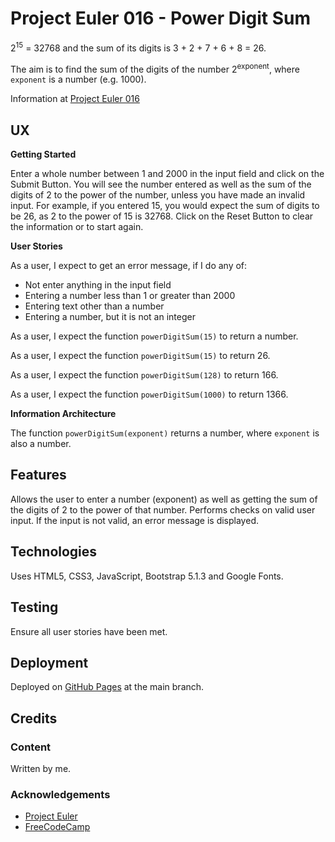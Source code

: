 # Project Euler 016 - Power Digit Sum

2<sup>15</sup> = 32768 and the sum of its digits is 3 + 2 + 7 + 6 + 8 = 26.

The aim is to find the sum of the digits of the number 2<sup>exponent</sup>, where `exponent` is a number (e.g. 1000).

Information at [Project Euler 016](https://projecteuler.net/problem=16)

## UX

**Getting Started**

Enter a whole number between 1 and 2000 in the input field and click on the Submit Button.  You will see the number entered as well as the sum of the digits of 2 to the power of the number, unless you have made an invalid input.  For example, if you entered 15, you would expect the sum of digits to be 26, as 2 to the power of 15 is 32768.  Click on the Reset Button to clear the information or to start again.

**User Stories**

As a user, I expect to get an error message, if I do any of:

- Not enter anything in the input field
- Entering a number less than 1 or greater than 2000
- Entering text other than a number
- Entering a number, but it is not an integer

As a user, I expect the function `powerDigitSum(15)` to return a number.

As a user, I expect the function `powerDigitSum(15)` to return 26.

As a user, I expect the function `powerDigitSum(128)` to return 166.

As a user, I expect the function `powerDigitSum(1000)` to return 1366.

**Information Architecture**

The function `powerDigitSum(exponent)` returns a number, where `exponent` is also a number.

## Features

Allows the user to enter a number (exponent) as well as getting the sum of the digits of 2 to the power of that number.  Performs checks on valid user input.  If the input is not valid, an error message is displayed.

## Technologies

Uses HTML5, CSS3, JavaScript, Bootstrap 5.1.3 and Google Fonts.

## Testing

Ensure all user stories have been met.

## Deployment

Deployed on [GitHub Pages](https://derektypist.github.io/project-euler-016) at the main branch.

## Credits

### Content

Written by me.

### Acknowledgements

- [Project Euler](https://projecteuler.net)
- [FreeCodeCamp](https://www.freecodecamp.org)